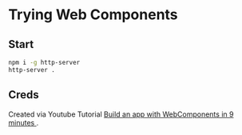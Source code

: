 # Trying Web Components

## Start

```sh
npm i -g http-server
http-server .
```

## Creds

Created via Youtube Tutorial [Build an app with WebComponents in 9 minutes
](https://www.youtube.com/watch?v=mTNdTcwK3MM).